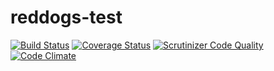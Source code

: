 # reddogs-test

[![Build Status](https://travis-ci.org/reddogs-at/reddogs-test.svg?branch=master)](https://travis-ci.org/reddogs-at/reddogs-test)
[![Coverage Status](https://coveralls.io/repos/reddogs-at/reddogs-test/badge.svg?branch=master&service=github)](https://coveralls.io/github/reddogs-at/reddogs-test?branch=master)
[![Scrutinizer Code Quality](https://scrutinizer-ci.com/g/reddogs-at/reddogs-test/badges/quality-score.png?b=master)](https://scrutinizer-ci.com/g/reddogs-at/reddogs-test/?branch=master)
[![Code Climate](https://codeclimate.com/github/reddogs-at/reddogs-test/badges/gpa.svg)](https://codeclimate.com/github/reddogs-at/reddogs-test)